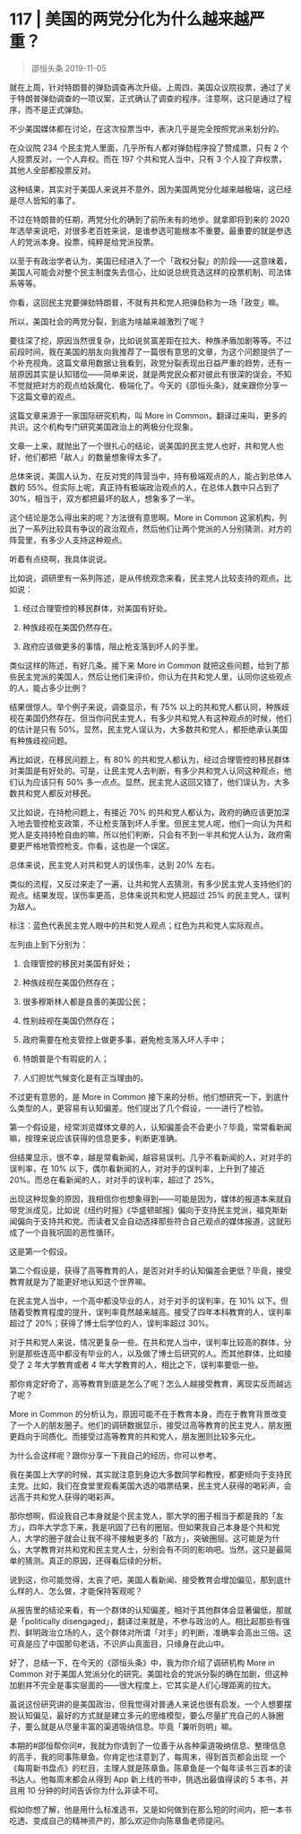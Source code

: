# 117 | 美国的两党分化为什么越来越严重？
> 邵恒头条
2019-11-05

就在上周，针对特朗普的弹劾调查再次升级。上周四，美国众议院投票，通过了关于特朗普弹劾调查的一项议案，正式确认了调查的程序。注意啊，这只是通过了程序，而不是正式弹劾。

不少美国媒体都在讨论，在这次投票当中，表决几乎是完全按照党派来划分的。

在众议院 234 个民主党人里面，几乎所有人都对弹劾程序投了赞成票，只有 2 个人投票反对，一个人弃权。而在 197 个共和党人当中，只有 3 个人投了弃权票，其他人全部都投票反对。

这种结果，其实对于美国人来说并不意外，因为美国两党分化越来越极端，这已经是尽人皆知的事了。

不过在特朗普的任期，两党分化的确到了前所未有的地步。就拿即将到来的 2020 年选举来说吧，对很多老百姓来说，是谁参选可能根本不重要。最重要的就是参选人的党派本身。投票，纯粹是给党派投票。

以至于有政治学者认为，美国已经进入了一个「政权分裂」的阶段——这意味着，美国人可能会对整个民主制度失去信心，比如说总统竞选这样的投票机制、司法体系等等。

你看，这回民主党要弹劾特朗普，不就有共和党人把弹劾称为一场「政变」嘛。

所以，美国社会的两党分裂，到底为啥越来越激烈了呢？

要往深了挖，原因当然很复杂，比如说贫富差距在拉大、种族矛盾加剧等等。不过前段时间，我在美国的朋友向我推荐了一篇很有意思的文章，为这个问题提供了一个补充视角。这篇文章用数据让我看到，政党分裂表现出日益严重的趋势，还有一层原因其实是认知错位——简单来说，就是两党民众都对彼此有很深的误会，不知不觉就把对方的观点给妖魔化、极端化了。今天的《邵恒头条》，就来跟你分享一下这篇文章的观点。

这篇文章来源于一家国际研究机构，叫 More in Common，翻译过来叫，更多的共识。这个机构专门研究美国政治上的两极分化现象。

文章一上来，就抛出了一个很扎心的结论，说美国的民主党人也好，共和党人也好，他们都把「敌人」的数量想象得太多了。

总体来说，美国人认为，在反对党的阵营当中，持有极端观点的人，能占到总体人数的 55%。但实际上呢，真正持有极端政治观点的人，在总体人数中只占到了 30%，相当于，双方都把最坏的敌人，想象多了一半。

这个结论是怎么得出来的呢？方法很有意思啊。More in Common 这家机构，列出了一系列比较具有争议的政治观点，然后他们让两个党派的人分别猜测，对方的阵营里，有多少人支持这种观点。

听着有点绕啊，我具体说说。

比如说，调研里有一系列陈述，是从传统观念来看，民主党人比较支持的观点。比如说：

1. 经过合理管控的移民群体，对美国有好处。

2. 种族歧视在美国仍然存在。

3. 政府应该做更多的事情，阻止枪支落到坏人的手里。

类似这样的陈述，有好几条。接下来 More in Common 就把这些问题，给到了那些民主党派的美国人，然后让他们来评价，你认为在共和党人里，认同你这些观点的人，能占多少比例？

结果很惊人。举个例子来说，调查显示，有 75% 以上的共和党人都认同，种族歧视在美国仍然存在。但当你问民主党人，有多少共和党人有这种观点的时候，他们的估计是只有 50%。显然，民主党人误认为，大多数共和党人，都拒绝承认美国有种族歧视问题。

再比如说，在移民问题上，有 80% 的共和党人都认为，经过合理管控的移民群体对美国是有好处的。可是，让民主党人去判断，有多少共和党人认同这种观点，他们认为应该只有 50% 多一点点。显然，民主党人这回又错了，他们误认为，大多数共和党人都反对移民。

又比如说，在持枪问题上，有接近 70% 的共和党人都认为，政府的确应该更加深入地去管控枪支政策，不让枪支落到坏人手里。但民主党人呢，他们一向认为共和党人是支持持枪自由的嘛，所以他们判断，只会有不到一半共和党人认为，政府需要更严格地管控枪支。你看，这也是一个误区。

总体来说，民主党人对共和党人的误伤率，达到 20% 左右。

类似的流程，又反过来走了一遍，让共和党人去猜测，有多少民主党人支持他们的观点。结果发现，误伤率更高，总体来说共和党人把超过 25% 的民主党人，误判为敌人。

标注：蓝色代表民主党人眼中的共和党人观点；红色为共和党人实际观点。

左列由上到下分别为：

1. 合理管控的移民对美国有好处； 

2. 种族歧视在美国仍然存在；

3. 很多穆斯林人都是良善的美国公民；

4. 性别歧视在美国仍然存在；

5. 政府需要在枪支管控上做更多事，避免枪支落入坏人手中；

6. 特朗普是个有瑕疵的人； 

7. 人们担忧气候变化是有正当理由的。

不过更有意思的，是 More in Common 接下来的分析。他们想研究一下，到底什么类型的人，更容易有认知偏差。他们提出了几个假设，一一进行了检验。

第一个假设是，经常浏览媒体文章的人，认知偏差会不会更小？毕竟，常常看新闻嘛，按理来说应该获得的信息更多，判断更准确。

但结果显示，很不幸，越是常看新闻，越容易误判。几乎不看新闻的人，对对手的误判率，在 10% 以下，偶尔看新闻的人，对对手的误判率，上升到了接近 20%。而总在看新闻的人，对对手的误判率，超过了 25%。

出现这种现象的原因，我相信你也想象得到——可能是因为，媒体的报道本来就自带党派成见，比如说《纽约时报》《华盛顿邮报》偏向于支持民主党派，福克斯新闻偏向于支持共和党。而读者又会自动选择那些符合自己观点的媒体报道，这就形成了一个自我巩固的恶性循环。

这是第一个假设。

第二个假设是，获得了高等教育的人，是否对对手的认知偏差会更低？毕竟，接受教育就是为了能更好地认知这个世界嘛。

在民主党人当中，一个高中都没毕业的人，对于对手的误判率，在 10% 以下。但随着受教育程度的提升，误判率竟然越来越高。接受了四年本科教育的人，误判率超过了 20%；获得了博士后学位的人，误判率超过 30%。

对于共和党人来说，情况更复杂一些。在共和党人当中，误判率比较高的群体，分别是那些连高中都没有毕业的人，以及做了博士后研究的人。而其他群体，比如接受了 2 年大学教育或者 4 年大学教育的人，相比之下，误判率要低一些。

那你肯定好奇了，高等教育到底是怎么了呢？怎么人越接受教育，离现实反而越远了呢？

More in Common 的分析认为，原因可能不在于教育本身，而在于教育背景改变了一个人的朋友圈子。他们的调研数据显示，接受过高等教育的民主党人，朋友圈更趋向于同质化。而接受过高等教育的共和党人，朋友圈则比较多元化。

为什么会这样呢？跟你分享一下我自己的经历，你可以参考。

我在美国上大学的时候，其实就注意到身边大多数同学和教授，都更倾向于支持民主党。比如，我们在食堂里观看美国大选的唱票结果，民主党人获得的喝彩声，会远高于共和党人获得的喝彩声。

那你想啊，假设我自己本身就是个民主党人，那大学的圈子相当于都是我的「友方」，四年大学念下来，我是巩固了已有的圈层。但如果我自己本身是个共和党人，大学的圈子就会让我不得不接触更多的「敌方」，突破圈层。这可能是为什么，大学教育对共和党和民主党人士，分别会有不同的影响吧。当然，这只是最简单的猜测。真正的原因，还得看后续的分析。

说到这，你可能觉得，太丧了吧，美国人看新闻、接受教育会增加偏见，那到底什么样的人、怎么做，才能保持客观呢？

从报告里的结论来看，有一个群体的认知偏差，相对于其他群体会显著偏低，那就是「politically disengaged」，翻译过来就是，不参与政治的人。相比起那些有强烈、鲜明政治立场的人，这个群体对所谓「对手」的判断，准确率会高出三倍。这可真是应了中国那句老话，不识庐山真面目，只缘身在此山中。

好了，总结一下，在今天的《邵恒头条》中，我为你介绍了调研机构 More in Common 对于美国人党派分化的研究。美国社会的党派分裂的确在加剧，但这种加剧并不完全是事实层面的——很大程度上，它其实是人们心理距离的拉大。

虽说这份研究讲的是美国政治，但我觉得对普通人来说也很有启发。一个人想要摆脱认知偏见，最好的方式就是建立多元的思维模型，要么尽量扩充自己的人脉圈子，要么就是从尽量丰富的渠道吸纳信息。毕竟「兼听则明」嘛。

本期的#邵恒帮你问#，我就为你请到了一位善于从各种渠道吸纳信息、整理信息的高手，我的同事陈章鱼。你肯定也注意到了，每周末，得到首页都会出现 一个《每周新书盘点》的栏目，主理人就是陈章鱼。陈章鱼是一个每年读书三百本的读书达人。他每周末都会从得到 App 新上线的书中，挑选出最值得读的 5 本书，并且用 10 分钟的时间告诉你为什么非读不可。

假如你想了解，他是用什么标准选书，又是如何做到在那么短的时间内，把一本书吃透、变成自己的精神资产的，那么欢迎你向陈章鱼老师提问。
